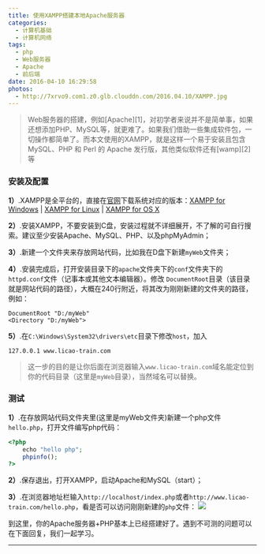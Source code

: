```yaml
---
title: 使用XAMPP搭建本地Apache服务器
categories:
  - 计算机基础
  - 计算机网络
tags:
  - php
  - Web服务器
  - Apache
  - 前后端
date: 2016-04-10 16:29:58
photos:
  - http://7xrvo9.com1.z0.glb.clouddn.com/2016.04.10/XAMPP.jpg
---
```

<blockquote class = "blockquote-center">Web服务器的搭建，例如[Apache][1]，对初学者来说并不是简单事，如果还想添加PHP、MySQL等，就更难了。如果我们借助一些集成软件包，一切操作都简单了。而本文使用的XAMPP，就是这样一个易于安装且包含 MySQL、PHP 和 Perl 的 Apache 发行版，其他类似软件还有[wamp][2]等</blockquote>

### 安装及配置
<!--more-->
**1）**.XAMPP是全平台的，直接在[官网][3]下载系统对应的版本：[XAMPP for Windows][4]  |  [XAMPP for Linux][5]  |  [XAMPP for OS X][6]

**2）**.安装XAMPP，不要安装到C盘，安装过程就不详细展开，不了解的可自行搜索。建议至少安装Apache、MySQL、PHP、以及phpMyAdmin；

**3）**.新建一个文件夹来存放网站代码，比如我在D盘下新建`myWeb`文件夹；

**4）**.安装完成后，打开安装目录下的`apache`文件夹下的`conf`文件夹下的`httpd.conf`文件（记事本或其他文本编辑器）。修改
`DocumentRoot`目录（该目录就是网站代码的路径），大概在240行附近，将其改为刚刚新建的文件夹的路径，例如：
```
DocumentRoot "D:/myWeb"
<Directory "D:/myWeb">
```

**5）**.在`C:\Windows\System32\drivers\etc`目录下修改`host`，加入
```
127.0.0.1 www.licao-train.com
```

>这一步的目的是让你后面在浏览器输入`www.licao-train.com`域名能定位到你的代码目录（这里是`myWeb`目录），当然域名可以替换。

### 测试
**1）**.在存放网站代码文件夹里(这里是myWeb文件夹)新建一个php文件`hello.php`，打开文件编写php代码：
```php
<?php 
    echo "hello php"; 
    phpinfo(); 
?> 
```

**2）**.保存退出，打开XAMPP，启动Apache和MySQL（start）；

**3）**.在浏览器地址栏输入`http://localhost/index.php`或者`http://www.licao-train.com/hello.php`，看是否可以访问刚刚新建的`php`文件：
![][7]

到这里，你的Apache服务器+PHP基本上已经搭建好了。遇到不可测的问题可以在下面回复，我们一起学习。


[1]:http://baike.baidu.com/link?url=MroN_mSBbcJL21A0lYqZlh5FNT3Hukj2ZfurTNf0gxr904iT7hc7zrVaLUC8UuXLTT8ABpm16ilURuOMOMwma9b2R011L2tqMeugghpPt9W
[2]:http://www.wampserver.com/en/
[3]:https://www.apachefriends.org/zh_cn/index.html
[4]:https://www.apachefriends.org/xampp-files/5.6.19/xampp-win32-5.6.19-0-VC11-installer.exe
[5]:https://www.apachefriends.org/xampp-files/5.6.19/xampp-linux-x64-5.6.19-0-installer.run
[6]:https://www.apachefriends.org/xampp-files/5.6.19/xampp-osx-5.6.19-0-installer.dmg
[7]:http://7xr868.com1.z0.glb.clouddn.com/task23/XAMPP%E9%85%8D%E7%BD%AE%E5%B1%95%E7%A4%BA.png

---
